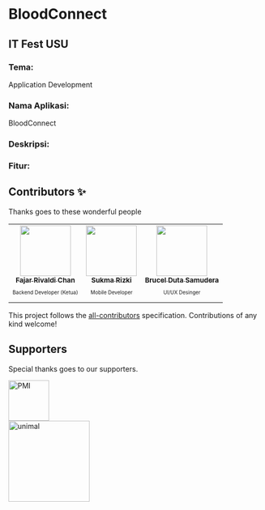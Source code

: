 # BloodConnect
## IT Fest USU

### Tema:
Application Development

### Nama Aplikasi:
BloodConnect

### Deskripsi:


### Fitur:


## Contributors ✨

Thanks goes to these wonderful people

<!-- ALL-CONTRIBUTORS-LIST:START - Do not remove or modify this section -->
<!-- prettier-ignore-start -->
<!-- markdownlint-disable -->
<table>
  <tr>
    <td align="center"><a href="https://github.com/fajar-dev"><img src="https://avatars.githubusercontent.com/u/69442735?v=4" width="100px;" alt=""/><br /><sub><b>Fajar Rivaldi Chan</b></sub></a><br /><p style="font-size:10px">Backend Developer (Ketua)</p></td>
    <td align="center"><a href="https://github.com/sukmarizki04"><img src="https://avatars.githubusercontent.com/u/101231374?v=4" width="100px;" alt=""/><br /><sub><b>Sukma Rizki</b></sub></a><br /><p style="font-size:10px">Mobile Developer</p></td>
    <td align="center"><a href="https://github.com/BrucelD14"><img src="https://avatars.githubusercontent.com/u/85801542?v=4" width="100px;" alt=""/><br /><sub><b>Brucel Duta Samudera</b></sub></a><br /><p style="font-size:10px">UI/UX Desinger</p></td>
  </tr>
</table>

<!-- markdownlint-restore -->
<!-- prettier-ignore-end -->

<!-- ALL-CONTRIBUTORS-LIST:END -->

This project follows the [all-contributors](https://github.com/all-contributors/all-contributors) specification. Contributions of any kind welcome!

## Supporters

Special thanks goes to our supporters.

<p>
  <a href="https://pmi.or.id" target="_blank" rel="noopener noreferrer"><img height="80" src="https://ksrpmi.orgs.telkomuniversity.ac.id/wp-content/uploads/sites/26/2016/12/logo-pmi.png" alt="PMI"></a><br/>
  <a href="https://unimal.ac.id" target="_blank" rel="noopener noreferrer"><img height="160" src="https://upload.wikimedia.org/wikipedia/commons/6/60/Logo-Unimal-Aceh_Utara.png" alt="unimal"></a></br>
</p>


